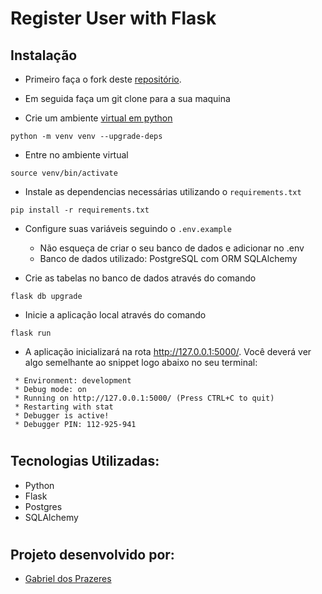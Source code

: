 # Register User with Flask

## Instalação

- Primeiro faça o fork deste [repositório](https://github.com/gabrieldosprazeres/register-user-with-flask).

- Em seguida faça um git clone para a sua maquina

- Crie um ambiente [virtual em python](https://docs.python.org/pt-br/3/tutorial/venv.html)

```
python -m venv venv --upgrade-deps
```

- Entre no ambiente virtual

```
source venv/bin/activate
```

- Instale as dependencias necessárias utilizando o `requirements.txt`

```
pip install -r requirements.txt
```

- Configure suas variáveis seguindo o `.env.example`

  - Não esqueça de criar o seu banco de dados e adicionar no .env
  - Banco de dados utilizado: PostgreSQL com ORM SQLAlchemy

- Crie as tabelas no banco de dados através do comando

```
flask db upgrade
```

- Inicie a aplicação local através do comando

```
flask run
```

- A aplicação inicializará na rota http://127.0.0.1:5000/. Você deverá ver algo semelhante ao snippet logo abaixo no seu terminal:

```
 * Environment: development
 * Debug mode: on
 * Running on http://127.0.0.1:5000/ (Press CTRL+C to quit)
 * Restarting with stat
 * Debugger is active!
 * Debugger PIN: 112-925-941
```

#

## Tecnologias Utilizadas:

- Python
- Flask
- Postgres
- SQLAlchemy

#

## Projeto desenvolvido por:

- [Gabriel dos Prazeres](https://www.linkedin.com/in/gabrieldosprazeres/)
